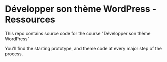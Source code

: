 # Développer son thème WordPress - Ressources

This repo contains source code for the course "Développer son thème WordPress"

You'll find the starting prototype, and theme code at every major step of the process.